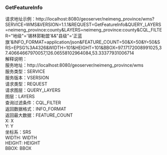 ### GetFeatureInfo
请求地址示例：http://localhost:8080/geoserver/neimeng_province/wms?SERVICE=WMS&VERSION=1.1.1&REQUEST=GetFeatureInfo&QUERY_LAYERS=neimeng_province:county&LAYERS=neimeng_province:county&CQL_FILTER="地级"='锡林郭勒盟'&&"县级"='正蓝旗'&INFO_FORMAT=application/json&FEATURE_COUNT=50&X=50&Y=50&SRS=EPSG%3A4326&WIDTH=101&HEIGHT=101&BBOX=97.17172008991025,37.40664667970057,126.06558102964084,53.33377931006714  
解释说明：  
服务地址：http://localhost:8080/geoserver/neimeng_province/wms  
服务类型：SERVICE  
服务版本：VSERSION  
请求类型：REQUEST  
请求图层：QUERY_LAYERS  
图层：LAYERS  
查询过滤条件：CQL_FILTER  
返回数据格式：INFO_FORMAT  
返回最大数据：FEATURE_COUNT  
X: X  
Y: Y  
坐标系：SRS  
WIDTH: WIDTH  
HEIGHT: HEIGHT  
BBOX: BBOX
